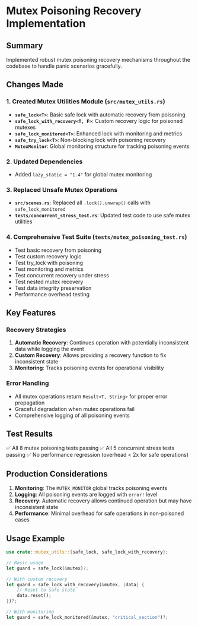 # Mutex Poisoning Recovery Implementation

## Summary
Implemented robust mutex poisoning recovery mechanisms throughout the codebase to handle panic scenarios gracefully.

## Changes Made

### 1. Created Mutex Utilities Module (`src/mutex_utils.rs`)
- **`safe_lock<T>`**: Basic safe lock with automatic recovery from poisoning
- **`safe_lock_with_recovery<T, F>`**: Custom recovery logic for poisoned mutexes
- **`safe_lock_monitored<T>`**: Enhanced lock with monitoring and metrics
- **`safe_try_lock<T>`**: Non-blocking lock with poisoning recovery
- **`MutexMonitor`**: Global monitoring structure for tracking poisoning events

### 2. Updated Dependencies
- Added `lazy_static = "1.4"` for global mutex monitoring

### 3. Replaced Unsafe Mutex Operations
- **`src/scenes.rs`**: Replaced all `.lock().unwrap()` calls with `safe_lock_monitored`
- **`tests/concurrent_stress_test.rs`**: Updated test code to use safe mutex utilities

### 4. Comprehensive Test Suite (`tests/mutex_poisoning_test.rs`)
- Test basic recovery from poisoning
- Test custom recovery logic
- Test try_lock with poisoning
- Test monitoring and metrics
- Test concurrent recovery under stress
- Test nested mutex recovery
- Test data integrity preservation
- Performance overhead testing

## Key Features

### Recovery Strategies
1. **Automatic Recovery**: Continues operation with potentially inconsistent data while logging the event
2. **Custom Recovery**: Allows providing a recovery function to fix inconsistent state
3. **Monitoring**: Tracks poisoning events for operational visibility

### Error Handling
- All mutex operations return `Result<T, String>` for proper error propagation
- Graceful degradation when mutex operations fail
- Comprehensive logging of all poisoning events

## Test Results
✅ All 8 mutex poisoning tests passing
✅ All 5 concurrent stress tests passing
✅ No performance regression (overhead < 2x for safe operations)

## Production Considerations
1. **Monitoring**: The `MUTEX_MONITOR` global tracks poisoning events
2. **Logging**: All poisoning events are logged with `error!` level
3. **Recovery**: Automatic recovery allows continued operation but may have inconsistent state
4. **Performance**: Minimal overhead for safe operations in non-poisoned cases

## Usage Example
```rust
use crate::mutex_utils::{safe_lock, safe_lock_with_recovery};

// Basic usage
let guard = safe_lock(&mutex)?;

// With custom recovery
let guard = safe_lock_with_recovery(&mutex, |data| {
    // Reset to safe state
    data.reset();
})?;

// With monitoring
let guard = safe_lock_monitored(&mutex, "critical_section")?;
```